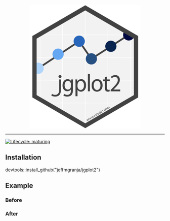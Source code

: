 <p align="center"><img src="figure/logo.png" alt="" width="350"></a></p>
<hr>

[![Lifecycle: maturing](https://img.shields.io/badge/lifecycle-maturing-blue.svg)](https://www.tidyverse.org/lifecycle/#maturing)

## Installation

devtools::install_github("jeffmgranja/jgplot2")

## Example

### Before

### After

